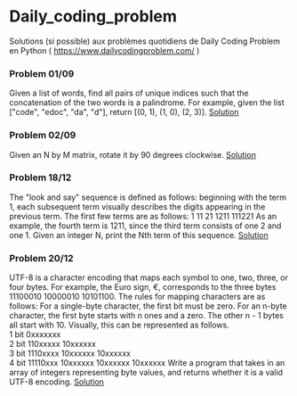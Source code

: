 # Daily_coding_problem
Solutions (si possible) aux problèmes quotidiens de Daily Coding Problem  en Python ( https://www.dailycodingproblem.com/ )

### Problem 01/09

Given a list of words, find all pairs of unique indices such that the concatenation 
of the two words is a palindrome.
For example, given the list ["code", "edoc", "da", "d"], return [(0, 1), (1, 0), (2, 3)].
[Solution](01_09.py)

### Problem 02/09

Given an N by M matrix, rotate it by 90 degrees clockwise.
[Solution](02_09.py)

### Problem 18/12

The "look and say" sequence is defined as follows: beginning with the term 1, each subsequent term visually describes the digits appearing in the previous term. The first few terms are as follows:
1
11
21
1211
111221
As an example, the fourth term is 1211, since the third term consists of one 2 and one 1.
Given an integer N, print the Nth term of this sequence.
[Solution](18_12.py)

### Problem 20/12

UTF-8 is a character encoding that maps each symbol to one, two, three, or four bytes.
For example, the Euro sign, €, corresponds to the three bytes 11100010 10000010 10101100. The rules for 
mapping characters are as follows:
For a single-byte character, the first bit must be zero.
For an n-byte character, the first byte starts with n ones and a zero. The other n - 1 bytes all start with 10.
Visually, this can be represented as follows.
<br/> 1 bit     0xxxxxxx 
<br/> 2 bit 110xxxxx 10xxxxxx
<br/> 3 bit 1110xxxx 10xxxxxx 10xxxxxx
<br/> 4 bit 11110xxx 10xxxxxx 10xxxxxx 10xxxxxx
Write a program that takes in an array of integers representing byte values, and returns whether it is a valid 
UTF-8 encoding.
[Solution](20_12.py)
